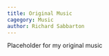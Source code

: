 ```yaml
---
title: Original Music
cagegory: Music
author: Richard Sabbarton
---
```


Placeholder for my original music

